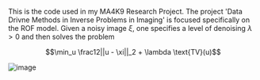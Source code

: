 This is the code used in my MA4K9 Research Project. The project 'Data Drivne Methods in Inverse Problems in Imaging' is focused specifically on the ROF model. Given a noisy image $\xi$, one specifies a level of denoising $\lambda > 0$ and then solves the problem

$$\min_u \frac12||u - \xi||_2 + \lambda \text{TV}(u)$$

![image](https://github.com/user-attachments/assets/426e7a98-671c-4c72-a562-94b8a80ea300)
